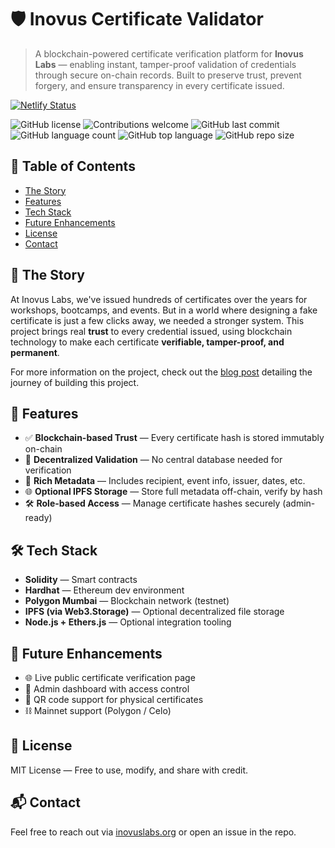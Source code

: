 # 🛡️ Inovus Certificate Validator

> A blockchain-powered certificate verification platform for **Inovus Labs** — enabling instant, tamper-proof validation of credentials through secure on-chain records. Built to preserve trust, prevent forgery, and ensure transparency in every certificate issued.

[![Netlify Status](https://api.netlify.com/api/v1/badges/e6792df0-ebf6-462d-a28b-5d72b10e7541/deploy-status)](https://app.netlify.com/projects/inovus-certificate-validator/deploys)

![GitHub license](https://img.shields.io/github/license/decoded-cipher/inovus-certificate-validator)
![Contributions welcome](https://img.shields.io/badge/Contributions-Welcome-brightgreen)
![GitHub last commit](https://img.shields.io/github/last-commit/decoded-cipher/inovus-certificate-validator)
![GitHub language count](https://img.shields.io/github/languages/count/decoded-cipher/inovus-certificate-validator)
![GitHub top language](https://img.shields.io/github/languages/top/decoded-cipher/inovus-certificate-validator)
![GitHub repo size](https://img.shields.io/github/repo-size/decoded-cipher/inovus-certificate-validator)


## 📜 Table of Contents

* [The Story](#the-story)
* [Features](#features)
* [Tech Stack](#tech-stack)
* [Future Enhancements](#future-enhancements)
* [License](#license)
* [Contact](#contact)


## 🌟 The Story

At Inovus Labs, we've issued hundreds of certificates over the years for workshops, bootcamps, and events. But in a world where designing a fake certificate is just a few clicks away, we needed a stronger system. This project brings real **trust** to every credential issued, using blockchain technology to make each certificate **verifiable, tamper-proof, and permanent**.

For more information on the project, check out the [blog post](https://blog.inovuslabs.org) detailing the journey of building this project.


## 🚀 Features

* ✅ **Blockchain-based Trust** — Every certificate hash is stored immutably on-chain
* 🔐 **Decentralized Validation** — No central database needed for verification
* 📄 **Rich Metadata** — Includes recipient, event info, issuer, dates, etc.
* 🌐 **Optional IPFS Storage** — Store full metadata off-chain, verify by hash
* 🛠️ **Role-based Access** — Manage certificate hashes securely (admin-ready)


## 🛠 Tech Stack

* **Solidity** — Smart contracts
* **Hardhat** — Ethereum dev environment
* **Polygon Mumbai** — Blockchain network (testnet)
* **IPFS (via Web3.Storage)** — Optional decentralized file storage
* **Node.js + Ethers.js** — Optional integration tooling


## 🔮 Future Enhancements

* 🌐 Live public certificate verification page
* 🔐 Admin dashboard with access control
* 📱 QR code support for physical certificates
* ⛓️ Mainnet support (Polygon / Celo)


## 📜 License

MIT License — Free to use, modify, and share with credit.

## 📬 Contact

Feel free to reach out via [inovuslabs.org](mailto:mail@inovuslabs.org) or open an issue in the repo.
